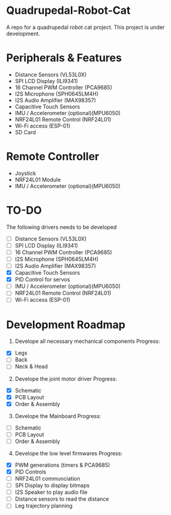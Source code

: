# Quadrupedal-Robot-Cat
A repo for a quadrupedal robot cat project. This project is under development.

# Peripherals & Features
  - Distance Sensors (VL53L0X)
  - SPI LCD Display (ILI9341)
  - 16 Channel PWM Controller (PCA9685)
  - I2S Microphone (SPH0645LM4H)
  - I2S Audio Amplifier (MAX98357)
  - Capacitive Touch Sensors
  - IMU / Accelerometer (optional)(MPU6050)
  - NRF24L01 Remote Control (NRF24L01)
  - Wi-Fi access (ESP-01)
  - SD Card

# Remote Controller
  - Joystick
  - NRF24L01 Module
  - IMU / Accelerometer (optional)(MPU6050)

# TO-DO 
The following drivers needs to be developed
  - [ ] Distance Sensors (VL53L0X)
  - [ ] SPI LCD Display (ILI9341)
  - [ ] 16 Channel PWM Controller (PCA9685)
  - [ ] I2S Microphone (SPH0645LM4H)
  - [ ] I2S Audio Amplifier (MAX98357)
  - [X] Capacitive Touch Sensors
  - [X] PID Control for servos
  - [ ] IMU / Accelerometer (optional)(MPU6050)
  - [ ] NRF24L01 Remote Control (NRF24L01)
  - [ ] Wi-Fi access (ESP-01)

# Development Roadmap
1. Develope all necessary mechanical components
Progress:
  - [X] Legs
  - [ ] Back
  - [ ] Neck & Head
    
2. Develope the joint motor driver
Progress:
  - [X] Schematic
  - [X] PCB Layout
  - [X] Order & Assembly

3. Develope the Mainboard
Progress:
  - [ ] Schematic
  - [ ] PCB Layout
  - [ ] Order & Assembly

4. Develope the low level firmwares
Progress:
  - [X] PWM generations (timers & PCA9685)
  - [X] PID Controls
  - [ ] NRF24L01 communciation
  - [ ] SPI Display to display bitmaps
  - [ ] I2S Speaker to play audio file
  - [ ] Distance sensors to read the distance
  - [ ] Leg trajectory planning
